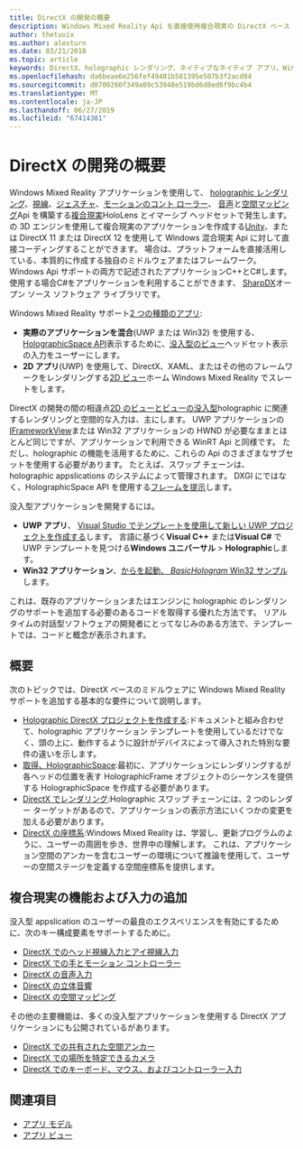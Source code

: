 ```yaml
---
title: DirectX の開発の概要
description: Windows Mixed Reality Api を直接使用複合現実の DirectX ベース エンジンを構築します。
author: thetuvix
ms.author: alexturn
ms.date: 03/21/2018
ms.topic: article
keywords: DirectX、holographic レンダリング、ネイティブなネイティブ アプリ、WinRT、WinRT アプリでは、プラットフォーム Api、カスタム エンジンは、ミドルウェア
ms.openlocfilehash: da6beae6e256fef49481b581395e507b3f2acd04
ms.sourcegitcommit: d8700260f349a09c53948e519bd6d8ed6f9bc4b4
ms.translationtype: MT
ms.contentlocale: ja-JP
ms.lasthandoff: 06/27/2019
ms.locfileid: "67414381"
---
```

# <a name="directx-development-overview"></a>DirectX の開発の概要


Windows Mixed Reality アプリケーションを使用して、 [holographic レンダリング](rendering.md)、[視線](gaze.md)、[ジェスチャ](gestures.md)、[モーションのコント ローラー](motion-controllers.md)、 [音声](voice-input.md)と[空間マッピング](spatial-mapping.md)Api を構築する[複合現実](mixed-reality.md)HoloLens とイマーシブ ヘッドセットで発生します。 の 3D エンジンを使用して複合現実のアプリケーションを作成する[Unity](unity-development-overview.md)、または DirectX 11 または DirectX 12 を使用して Windows 混合現実 Api に対して直接コーディングすることができます。 場合は、プラットフォームを直接活用している、本質的に作成する独自のミドルウェアまたはフレームワーク。 Windows Api サポートの両方で記述されたアプリケーションC++とC#します。 使用する場合C#をアプリケーションを利用することができます、 [SharpDX](http://sharpdx.org/)オープン ソース ソフトウェア ライブラリです。


Windows Mixed Reality サポート[2 つの種類のアプリ](app-views.md):
* **実際のアプリケーションを混合**(UWP または Win32) を使用する、 [HolographicSpace API](getting-a-holographicspace.md)表示するために、[没入型のビュー](app-views.md)ヘッドセット表示の入力をユーザーにします。
* **2D アプリ**(UWP) を使用して、DirectX、XAML、またはその他のフレームワークをレンダリングする[2D ビュー](app-views.md#2d-views)ホーム Windows Mixed Reality でスレートをします。


DirectX の開発の間の相違点[2D のビューとビューの没入型](app-views.md)holographic に関連するレンダリングと空間的な入力は、主にします。 UWP アプリケーションの[IFrameworkView](https://msdn.microsoft.com/library/windows/apps/windows.applicationmodel.core.iframeworkview.aspx)または Win32 アプリケーションの HWND が必要なままとほとんど同じですが、アプリケーションで利用できる WinRT Api と同様です。 ただし、holographic の機能を活用するために、これらの Api のさまざまなサブセットを使用する必要があります。 たとえば、スワップ チェーンは、holographic appslications のシステムによって管理されます。 DXGI にではなく、HolographicSpace API を使用する[フレームを提示](rendering-in-directx.md)します。

没入型アプリケーションを開発するには。
* **UWP アプリ**、 [Visual Studio でテンプレートを使用して新しい UWP プロジェクトを作成する](creating-a-holographic-directx-project.md)します。 言語に基づく**Visual C++** または**Visual C#** で UWP テンプレートを見つける**Windows ユニバーサル** >  **Holographic**します。
* **Win32 アプリケーション**、[からを起動、 *BasicHologram* Win32 サンプル](creating-a-holographic-directx-project.md#creating-a-win32-project)します。

これは、既存のアプリケーションまたはエンジンに holographic のレンダリングのサポートを追加する必要のあるコードを取得する優れた方法です。 リアルタイムの対話型ソフトウェアの開発者にとってなじみのある方法で、テンプレートでは、コードと概念が表示されます。


## <a name="getting-started"></a>概要

次のトピックでは、DirectX ベースのミドルウェアに Windows Mixed Reality サポートを追加する基本的な要件について説明します。

* [Holographic DirectX プロジェクトを作成する](creating-a-holographic-directx-project.md):ドキュメントと組み合わせて、holographic アプリケーション テンプレートを使用しているだけでなく、頭の上に、動作するように設計がデバイスによって導入された特別な要件の違いを示します。
* [取得、HolographicSpace](getting-a-holographicspace.md):最初に、アプリケーションにレンダリングするが各ヘッドの位置を表す HolographicFrame オブジェクトのシーケンスを提供する HolographicSpace を作成する必要があります。
* [DirectX でレンダリング](rendering-in-directx.md):Holographic スワップ チェーンには、2 つのレンダー ターゲットがあるので、アプリケーションの表示方法にいくつかの変更を加える必要があります。
* [DirectX の座標系](coordinate-systems-in-directx.md):Windows Mixed Reality は、学習し、更新プログラムのように、ユーザーの周囲を歩き、世界中の理解します。 これは、アプリケーション空間のアンカーを含むユーザーの環境について推論を使用して、ユーザーの空間ステージを定義する空間座標系を提供します。

## <a name="adding-mixed-reality-capabilities-and-inputs"></a>複合現実の機能および入力の追加

没入型 appslication のユーザーの最良のエクスペリエンスを有効にするために、次のキー構成要素をサポートするために。

* [DirectX でのヘッド視線入力とアイ視線入力](gaze-in-directx.md)
* [DirectX での手とモーション コントローラー](hands-and-motion-controllers-in-directx.md)
* [DirectX の音声入力](voice-input-in-directx.md)
* [DirectX の立体音響](spatial-sound-in-directx.md)
* [DirectX の空間マッピング](spatial-mapping-in-directx.md)


その他の主要機能は、多くの没入型アプリケーションを使用する DirectX アプリケーションにも公開されているがあります。

* [DirectX での共有された空間アンカー](shared-spatial-anchors-in-directx.md)
* [DirectX での場所を特定できるカメラ](locatable-camera-in-directx.md)
* [DirectX でのキーボード、マウス、およびコントローラー入力](keyboard,-mouse,-and-controller-input-in-directx.md)

## <a name="see-also"></a>関連項目
* [アプリ モデル](app-model.md)
* [アプリ ビュー](app-views.md)
